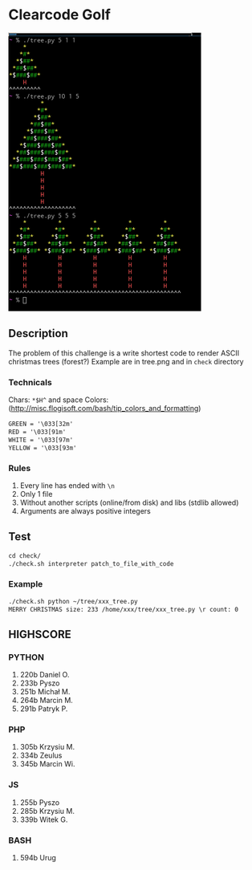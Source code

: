 # Clearcode Golf

![tree](/tree.png)

## Description

The problem of this challenge is a write shortest code to render ASCII christmas trees (forest?)
Example are in tree.png and in `check` directory

### Technicals

Chars: `*$H^` and space
Colors: (http://misc.flogisoft.com/bash/tip_colors_and_formatting)

```
GREEN = '\033[32m'
RED = '\033[91m'
WHITE = '\033[97m'
YELLOW = '\033[93m'
```

### Rules

1. Every line has ended with `\n`
2. Only 1 file
3. Without another scripts (online/from disk) and libs (stdlib allowed)
4. Arguments are always positive integers

## Test

```
cd check/
./check.sh interpreter patch_to_file_with_code
```

### Example

```
./check.sh python ~/tree/xxx_tree.py
MERRY CHRISTMAS size: 233 /home/xxx/tree/xxx_tree.py \r count: 0
```

## HIGHSCORE

### PYTHON

1. 220b Daniel O.
2. 233b Pyszo
3. 251b Michał M.
4. 264b Marcin M.
5. 291b Patryk P.

### PHP

1. 305b Krzysiu M.
2. 334b Zeulus
3. 345b Marcin Wi.

### JS

1. 255b Pyszo
2. 285b Krzysiu M.
3. 339b Witek G.

### BASH

1. 594b Urug

